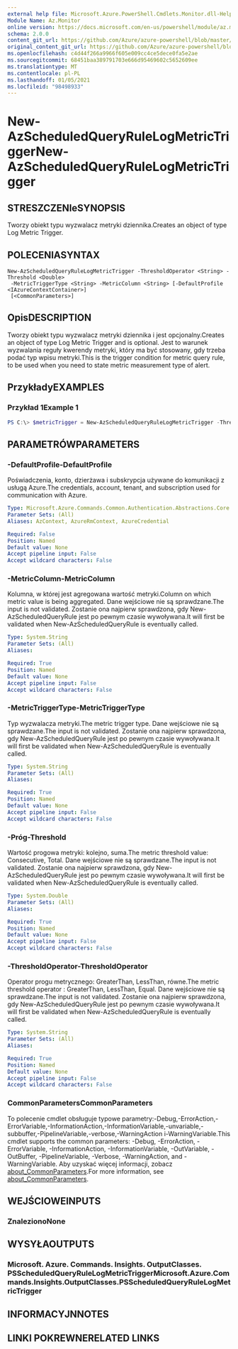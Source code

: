 ```yaml
---
external help file: Microsoft.Azure.PowerShell.Cmdlets.Monitor.dll-Help.xml
Module Name: Az.Monitor
online version: https://docs.microsoft.com/en-us/powershell/module/az.monitor/new-azscheduledqueryrulelogmetrictrigger
schema: 2.0.0
content_git_url: https://github.com/Azure/azure-powershell/blob/master/src/Monitor/Monitor/help/New-AzScheduledQueryRuleLogMetricTrigger.md
original_content_git_url: https://github.com/Azure/azure-powershell/blob/master/src/Monitor/Monitor/help/New-AzScheduledQueryRuleLogMetricTrigger.md
ms.openlocfilehash: c4d44f266a9966f605e009cc4ce5dece0fa5e2ae
ms.sourcegitcommit: 68451baa389791703e666d95469602c5652609ee
ms.translationtype: MT
ms.contentlocale: pl-PL
ms.lasthandoff: 01/05/2021
ms.locfileid: "98498933"
---
```

# <span data-ttu-id="e939e-101">New-AzScheduledQueryRuleLogMetricTrigger</span><span class="sxs-lookup"><span data-stu-id="e939e-101">New-AzScheduledQueryRuleLogMetricTrigger</span></span>

## <span data-ttu-id="e939e-102">STRESZCZENIe</span><span class="sxs-lookup"><span data-stu-id="e939e-102">SYNOPSIS</span></span>
<span data-ttu-id="e939e-103">Tworzy obiekt typu wyzwalacz metryki dziennika.</span><span class="sxs-lookup"><span data-stu-id="e939e-103">Creates an object of type Log Metric Trigger.</span></span>

## <span data-ttu-id="e939e-104">POLECENIA</span><span class="sxs-lookup"><span data-stu-id="e939e-104">SYNTAX</span></span>

```
New-AzScheduledQueryRuleLogMetricTrigger -ThresholdOperator <String> -Threshold <Double>
 -MetricTriggerType <String> -MetricColumn <String> [-DefaultProfile <IAzureContextContainer>]
 [<CommonParameters>]
```

## <span data-ttu-id="e939e-105">Opis</span><span class="sxs-lookup"><span data-stu-id="e939e-105">DESCRIPTION</span></span>
<span data-ttu-id="e939e-106">Tworzy obiekt typu wyzwalacz metryki dziennika i jest opcjonalny.</span><span class="sxs-lookup"><span data-stu-id="e939e-106">Creates an object of type Log Metric Trigger and is optional.</span></span>
<span data-ttu-id="e939e-107">Jest to warunek wyzwalania reguły kwerendy metryki, który ma być stosowany, gdy trzeba podać typ wpisu metryki.</span><span class="sxs-lookup"><span data-stu-id="e939e-107">This is the trigger condition for metric query rule, to be used when you need to state metric measurement type of alert.</span></span>

## <span data-ttu-id="e939e-108">Przykłady</span><span class="sxs-lookup"><span data-stu-id="e939e-108">EXAMPLES</span></span>

### <span data-ttu-id="e939e-109">Przykład 1</span><span class="sxs-lookup"><span data-stu-id="e939e-109">Example 1</span></span>
```powershell
PS C:\> $metricTrigger = New-AzScheduledQueryRuleLogMetricTrigger -ThresholdOperator "GreaterThan" -Threshold 5 -MetricTriggerType "Consecutive" -MetricColumn "Computer"
```

## <span data-ttu-id="e939e-110">PARAMETRÓW</span><span class="sxs-lookup"><span data-stu-id="e939e-110">PARAMETERS</span></span>

### <span data-ttu-id="e939e-111">-DefaultProfile</span><span class="sxs-lookup"><span data-stu-id="e939e-111">-DefaultProfile</span></span>
<span data-ttu-id="e939e-112">Poświadczenia, konto, dzierżawa i subskrypcja używane do komunikacji z usługą Azure.</span><span class="sxs-lookup"><span data-stu-id="e939e-112">The credentials, account, tenant, and subscription used for communication with Azure.</span></span>

```yaml
Type: Microsoft.Azure.Commands.Common.Authentication.Abstractions.Core.IAzureContextContainer
Parameter Sets: (All)
Aliases: AzContext, AzureRmContext, AzureCredential

Required: False
Position: Named
Default value: None
Accept pipeline input: False
Accept wildcard characters: False
```

### <span data-ttu-id="e939e-113">-MetricColumn</span><span class="sxs-lookup"><span data-stu-id="e939e-113">-MetricColumn</span></span>
<span data-ttu-id="e939e-114">Kolumna, w której jest agregowana wartość metryki.</span><span class="sxs-lookup"><span data-stu-id="e939e-114">Column on which metric value is being aggregated.</span></span>
<span data-ttu-id="e939e-115">Dane wejściowe nie są sprawdzane.</span><span class="sxs-lookup"><span data-stu-id="e939e-115">The input is not validated.</span></span> <span data-ttu-id="e939e-116">Zostanie ona najpierw sprawdzona, gdy New-AzScheduledQueryRule jest po pewnym czasie wywoływana.</span><span class="sxs-lookup"><span data-stu-id="e939e-116">It will first be validated when New-AzScheduledQueryRule is eventually called.</span></span>

```yaml
Type: System.String
Parameter Sets: (All)
Aliases:

Required: True
Position: Named
Default value: None
Accept pipeline input: False
Accept wildcard characters: False
```

### <span data-ttu-id="e939e-117">-MetricTriggerType</span><span class="sxs-lookup"><span data-stu-id="e939e-117">-MetricTriggerType</span></span>
<span data-ttu-id="e939e-118">Typ wyzwalacza metryki.</span><span class="sxs-lookup"><span data-stu-id="e939e-118">The metric trigger type.</span></span>
<span data-ttu-id="e939e-119">Dane wejściowe nie są sprawdzane.</span><span class="sxs-lookup"><span data-stu-id="e939e-119">The input is not validated.</span></span> <span data-ttu-id="e939e-120">Zostanie ona najpierw sprawdzona, gdy New-AzScheduledQueryRule jest po pewnym czasie wywoływana.</span><span class="sxs-lookup"><span data-stu-id="e939e-120">It will first be validated when New-AzScheduledQueryRule is eventually called.</span></span>

```yaml
Type: System.String
Parameter Sets: (All)
Aliases:

Required: True
Position: Named
Default value: None
Accept pipeline input: False
Accept wildcard characters: False
```

### <span data-ttu-id="e939e-121">-Próg</span><span class="sxs-lookup"><span data-stu-id="e939e-121">-Threshold</span></span>
<span data-ttu-id="e939e-122">Wartość progowa metryki: kolejno, suma.</span><span class="sxs-lookup"><span data-stu-id="e939e-122">The metric threshold value: Consecutive, Total.</span></span>
<span data-ttu-id="e939e-123">Dane wejściowe nie są sprawdzane.</span><span class="sxs-lookup"><span data-stu-id="e939e-123">The input is not validated.</span></span> <span data-ttu-id="e939e-124">Zostanie ona najpierw sprawdzona, gdy New-AzScheduledQueryRule jest po pewnym czasie wywoływana.</span><span class="sxs-lookup"><span data-stu-id="e939e-124">It will first be validated when New-AzScheduledQueryRule is eventually called.</span></span>

```yaml
Type: System.Double
Parameter Sets: (All)
Aliases:

Required: True
Position: Named
Default value: None
Accept pipeline input: False
Accept wildcard characters: False
```

### <span data-ttu-id="e939e-125">-ThresholdOperator</span><span class="sxs-lookup"><span data-stu-id="e939e-125">-ThresholdOperator</span></span>
<span data-ttu-id="e939e-126">Operator progu metrycznego: GreaterThan, LessThan, równe.</span><span class="sxs-lookup"><span data-stu-id="e939e-126">The metric threshold operator : GreaterThan, LessThan, Equal.</span></span>
<span data-ttu-id="e939e-127">Dane wejściowe nie są sprawdzane.</span><span class="sxs-lookup"><span data-stu-id="e939e-127">The input is not validated.</span></span> <span data-ttu-id="e939e-128">Zostanie ona najpierw sprawdzona, gdy New-AzScheduledQueryRule jest po pewnym czasie wywoływana.</span><span class="sxs-lookup"><span data-stu-id="e939e-128">It will first be validated when New-AzScheduledQueryRule is eventually called.</span></span>

```yaml
Type: System.String
Parameter Sets: (All)
Aliases:

Required: True
Position: Named
Default value: None
Accept pipeline input: False
Accept wildcard characters: False
```

### <span data-ttu-id="e939e-129">CommonParameters</span><span class="sxs-lookup"><span data-stu-id="e939e-129">CommonParameters</span></span>
<span data-ttu-id="e939e-130">To polecenie cmdlet obsługuje typowe parametry:-Debug,-ErrorAction,-ErrorVariable,-InformationAction,-InformationVariable,-unvariable,-subbuffer,-PipelineVariable,-verbose,-WarningAction i-WarningVariable.</span><span class="sxs-lookup"><span data-stu-id="e939e-130">This cmdlet supports the common parameters: -Debug, -ErrorAction, -ErrorVariable, -InformationAction, -InformationVariable, -OutVariable, -OutBuffer, -PipelineVariable, -Verbose, -WarningAction, and -WarningVariable.</span></span> <span data-ttu-id="e939e-131">Aby uzyskać więcej informacji, zobacz [about_CommonParameters](http://go.microsoft.com/fwlink/?LinkID=113216).</span><span class="sxs-lookup"><span data-stu-id="e939e-131">For more information, see [about_CommonParameters](http://go.microsoft.com/fwlink/?LinkID=113216).</span></span>

## <span data-ttu-id="e939e-132">WEJŚCIOWE</span><span class="sxs-lookup"><span data-stu-id="e939e-132">INPUTS</span></span>

### <span data-ttu-id="e939e-133">Znaleziono</span><span class="sxs-lookup"><span data-stu-id="e939e-133">None</span></span>

## <span data-ttu-id="e939e-134">WYSYŁA</span><span class="sxs-lookup"><span data-stu-id="e939e-134">OUTPUTS</span></span>

### <span data-ttu-id="e939e-135">Microsoft. Azure. Commands. Insights. OutputClasses. PSScheduledQueryRuleLogMetricTrigger</span><span class="sxs-lookup"><span data-stu-id="e939e-135">Microsoft.Azure.Commands.Insights.OutputClasses.PSScheduledQueryRuleLogMetricTrigger</span></span>

## <span data-ttu-id="e939e-136">INFORMACYJN</span><span class="sxs-lookup"><span data-stu-id="e939e-136">NOTES</span></span>

## <span data-ttu-id="e939e-137">LINKI POKREWNE</span><span class="sxs-lookup"><span data-stu-id="e939e-137">RELATED LINKS</span></span>
